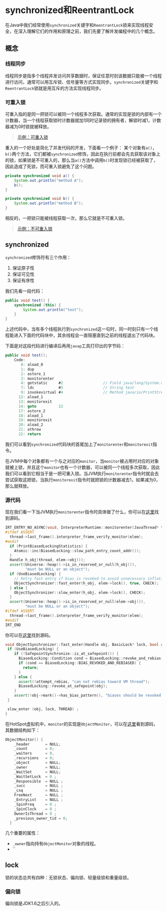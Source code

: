 # synchronized和ReentrantLock

在Java中我们经常使用`synchronized`关键字和`ReentrantLock`锁来实现线程安全，在深入理解它们的作用和原理之前，我们先要了解并发编程中的几个概念。

## 概念

### 线程同步

线程同步是指多个线程并发访问共享数据时，保证任意时刻该数据只能被一个线程进行访问，通常可以用互斥锁、信号量等方式实现同步。`synchronized`关键字和`ReentrantLock`锁就是用互斥的方法实现线程同步。

### 可重入锁

可重入指的是同一把锁可以被同一个线程多次获取。通常的实现是锁的内部有一个计数器，当一个线程获取锁时计数器就加1同时记录锁的拥有者，解锁时减1，计数器减为0时锁就被释放。

> [示例：可重入锁](https://github.com/pojozhang/playground/blob/master/solutions/java/src/main/java/playground/interview/MyReentrantLock.java)

重入的一个好处是简化了并发代码的开发，下面看一个例子：
某个对象有`a()`，`b()`两个方法，它们都被`synchronized`修饰，因此在执行前都会先去获取该对象上的锁，如果锁是不可重入的，那么当`a()`方法中调用`b()`时发现锁已经被获取了，因此造成了死锁，而可重入锁避免了这个问题。

```java
private synchronized void a() {
    System.out.println("method A");
    b();
}

private synchronized void b() {
    System.out.println("method B");
}
```

相反的，一把锁只能被线程获取一次，那么它就是不可重入锁。

> [示例：不可重入锁](https://github.com/pojozhang/playground/blob/master/solutions/java/src/main/java/playground/interview/NonReentrantLock.java)

## synchronized <a id="synchronized"></a>

`synchronized`修饰符有三个作用：

1. 保证原子性
2. 保证可见性
3. 保证有序性

我们先看一段代码：

```java
public void test() {
    synchronized (this) {
        System.out.println("test");
    }
}
```

上述代码中，当有多个线程执行到`synchronized`这一句时，同一时刻只有一个线程能进入下面的代码块中，其余线程会一直阻塞直到之前的线程退出了代码块。

下面是对这段代码进行编译后再用`javap`工具打印出的字节码：

```java
public void test();
    Code:
       0: aload_0
       1: dup
       2: astore_1
       3: monitorenter
       4: getstatic     #2                  // Field java/lang/System.out:Ljava/io/PrintStream;
       7: ldc           #3                  // String test
       9: invokevirtual #4                  // Method java/io/PrintStream.println:(Ljava/lang/String;)V
      12: aload_1
      13: monitorexit
      14: goto          22
      17: astore_2
      18: aload_1
      19: monitorexit
      20: aload_2
      21: athrow
      22: return
```

我们可以看到`synchronized`代码块的首尾加上了`monitorenter`和`monitorexit`指令。

在JVM中每个对象都有一个与之对应的`monitor`，当`monitor`被占用时对应的对象就被上锁，并且这个`monitor`也有一个计数器，可以被同一个线程多次获取，因此我们可以看到它相当于是一把可重入锁。当JVM执行`monitorenter`指令时就会去尝试获取这把锁，当执行`monitorexit`指令时就把锁的计数器减去1，如果减为0，那么就释放。



### 源代码

现在我们看一下当JVM执行`monitorenter`指令时具体做了什么，你可以在[这里](https://github.com/unofficial-openjdk/openjdk/blob/jdk8u/jdk8u/hotspot/src/share/vm/interpreter/interpreterRuntime.cpp)找到源码。

```cpp
IRT_ENTRY_NO_ASYNC(void, InterpreterRuntime::monitorenter(JavaThread* thread, BasicObjectLock* elem))
#ifdef ASSERT
  thread->last_frame().interpreter_frame_verify_monitor(elem);
#endif
  if (PrintBiasedLockingStatistics) {
    Atomic::inc(BiasedLocking::slow_path_entry_count_addr());
  }
  Handle h_obj(thread, elem->obj());
  assert(Universe::heap()->is_in_reserved_or_null(h_obj()),
         "must be NULL or an object");
  if (UseBiasedLocking) {
    // Retry fast entry if bias is revoked to avoid unnecessary inflation
    ObjectSynchronizer::fast_enter(h_obj, elem->lock(), true, CHECK);
  } else {
    ObjectSynchronizer::slow_enter(h_obj, elem->lock(), CHECK);
  }
  assert(Universe::heap()->is_in_reserved_or_null(elem->obj()),
         "must be NULL or an object");
#ifdef ASSERT
  thread->last_frame().interpreter_frame_verify_monitor(elem);
#endif
IRT_END
```

你可以在[这里](https://github.com/unofficial-openjdk/openjdk/blob/jdk8u/jdk8u/hotspot/src/share/vm/runtime/synchronizer.cpp)找到源码。

```cpp
void ObjectSynchronizer::fast_enter(Handle obj, BasicLock* lock, bool attempt_rebias, TRAPS) {
 if (UseBiasedLocking) {
    if (!SafepointSynchronize::is_at_safepoint()) {
      BiasedLocking::Condition cond = BiasedLocking::revoke_and_rebias(obj, attempt_rebias, THREAD);
      if (cond == BiasedLocking::BIAS_REVOKED_AND_REBIASED) {
        return;
      }
    } else {
      assert(!attempt_rebias, "can not rebias toward VM thread");
      BiasedLocking::revoke_at_safepoint(obj);
    }
    assert(!obj->mark()->has_bias_pattern(), "biases should be revoked by now");
 }

 slow_enter (obj, lock, THREAD) ;
}
```

在HotSpot虚拟机中，`monitor`的实现是`ObjectMonitor`，可以在[这里](https://github.com/unofficial-openjdk/openjdk/blob/jdk8u/jdk8u/hotspot/src/share/vm/runtime/objectMonitor.hpp)看到源码，其数据结构如下：

```cpp
ObjectMonitor() {
    _header       = NULL;
    _count        = 0;
    _waiters      = 0,
    _recursions   = 0;
    _object       = NULL;
    _owner        = NULL;
    _WaitSet      = NULL;
    _WaitSetLock  = 0 ;
    _Responsible  = NULL ;
    _succ         = NULL ;
    _cxq          = NULL ;
    FreeNext      = NULL ;
    _EntryList    = NULL ;
    _SpinFreq     = 0 ;
    _SpinClock    = 0 ;
    OwnerIsThread = 0 ;
    _previous_owner_tid = 0;
  }
```

几个重要的属性：

- `_owner`指向持有`ObjectMonitor`对象的线程。
- ``

## lock

锁的状态总共有四种：无锁状态、偏向锁、轻量级锁和重量级锁。

### 偏向锁

偏向锁是JDK1.6之后引入的。
